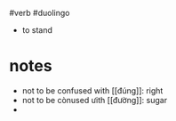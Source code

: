 #verb #duolingo 


- to stand


# notes
- not to be confused with [[đúng]]: right
- not to be cònused ưith [[đường]]: sugar
- 
